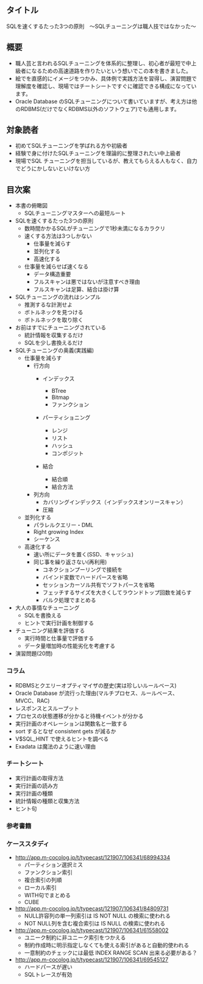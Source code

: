 ## タイトル
SQLを速くするたった3つの原則　～SQLチューニングは職人技ではなかった～

## 概要
- 職人芸と言われるSQLチューニングを体系的に整理し、初心者が最短で中上級者になるための高速道路を作りたいという想いでこの本を書きました。
- 絵でを直感的にイメージをつかみ、具体例で実践方法を習得し、演習問題で理解度を確認し、現場ではチートシートですぐに確認できる構成になっています。
- Oracle Database のSQLチューニングについて書いていますが、考え方は他のRDBMS(だけでなくRDBMS以外のソフトウェア)でも通用します。

## 対象読者
- 初めてSQLチューニングを学ばれる方や初級者
- 経験で身に付けたSQLチューニングを理論的に整理されたい中上級者
- 現場でSQL チューニングを担当しているが、教えてもらえる人もなく、自力でどうにかしないといけない方

## 目次案
- 本書の俯瞰図
	- SQLチューニングマスターへの最短ルート
- SQLを速くするたった3つの原則
	- 数時間かかるSQLがチューニングで1秒未満になるカラクリ
	- 速くする方法は3つしかない
		- 仕事量を減らす
		- 並列化する
		- 高速化する
	- 仕事量を減らせば速くなる
		- データ構造重要
		- フルスキャンは悪ではないが注意すべき理由
		- フルスキャンは足算、結合は掛け算
- SQLチューニングの流れはシンプル
	- 推測するな計測せよ
	- ボトルネックを見つける
	- ボトルネックを取り除く
- お前はすでにチューニングされている
	- 統計情報を収集するだけ
	- SQLを少し書換えるだけ
- SQLチューニングの奥義(実践編)
	- 仕事量を減らす
		- 行方向
			- インデックス
				- BTree
				- Bitmap
				- ファンクション
			- パーティショニング
				- レンジ
				- リスト
				- ハッシュ
				- コンポジット

			- 結合
				- 結合順
				- 結合方法
		- 列方向
			- カバリングインデックス（インデックスオンリースキャン）
			- 圧縮
	- 並列化する
		- パラレルクエリー・DML
		- Right growing Index
		- シーケンス
	- 高速化する
		- 速い所にデータを置く(SSD、キャッシュ)
		- 同じ事を繰り返さない(再利用)
			- コネクションプーリングで接続を
			- バインド変数でハードパースを省略
			- セッションカーソル共有でソフトパースを省略
			- フェッチするサイズを大きくしてラウンドトップ回数を減らす
			- バルク処理でまとめる
- 大人の事情なチューニング
	- SQLを書換える
	- ヒントで実行計画を制御する
- チューニング結果を評価する
	- 実行時間と仕事量で評価する
	- データ量増加時の性能劣化を考慮する
- 演習問題(20問)

### コラム
- RDBMSとクエリーオプティマイザの歴史(実は珍しいルールベース)
- Oracle Database が流行った理由(マルチプロセス、ルールベース、MVCC、RAC)
- レスポンスとスループット
- プロセスの状態遷移が分かると待機イベントが分かる
- 実行計画のオペレーションは関数名と一致する
- sort するとなぜ consistent gets が減るか
- V$SQL_HINT で使えるヒントを調べる
- Exadata は魔法のように速い理由

### チートシート
- 実行計画の取得方法
- 実行計画の読み方
- 実行計画の種類
- 統計情報の種類と収集方法
- ヒント句


### 参考書籍

### ケーススタディ
- <http://app.m-cocolog.jp/t/typecast/121907/106341/68994334>
	- パーティション選択ミス
	- ファンクション索引
	- 複合索引の列順
	- ローカル索引
	- WITH句でまとめる
	- CUBE
- <http://app.m-cocolog.jp/t/typecast/121907/106341/84809731>
	- NULL許容列の単一列索引は IS NOT NULL の検索に使われる
	- NOT NULL列を含む複合索引は IS NULL の検索に使われる
- <http://app.m-cocolog.jp/t/typecast/121907/106341/61558002>
	- ユニーク制約に非ユニーク索引をつかえる
	- 制約作成時に明示指定しなくても使える索引があると自動的使われる
	- 一意制約のチェックには最低 INDEX RANGE SCAN 出来る必要がある？
- <http://app.m-cocolog.jp/t/typecast/121907/106341/69545127>
	- ハードパースが遅い
	- SQLトレースが有効
